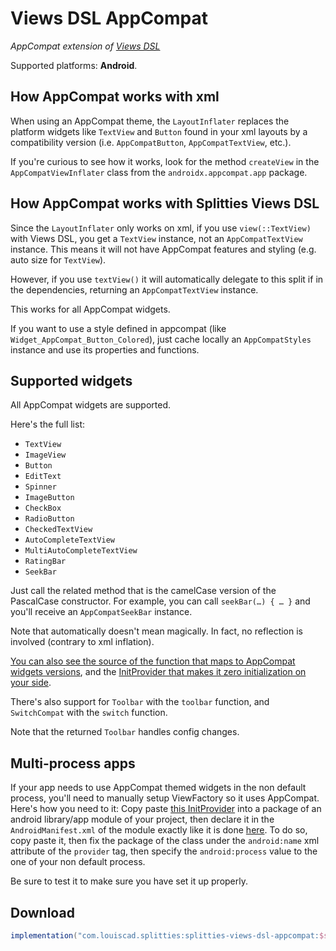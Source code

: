# Views DSL AppCompat

*AppCompat extension of [Views DSL](../views-dsl)*

Supported platforms: **Android**.

## How AppCompat works with xml

When using an AppCompat theme, the `LayoutInflater` replaces the platform
widgets like `TextView` and `Button` found in your xml layouts by a
compatibility version (i.e. `AppCompatButton`, `AppCompatTextView`, etc.).

If you're curious to see how it works, look for the method `createView` in the
`AppCompatViewInflater` class from the `androidx.appcompat.app` package.

## How AppCompat works with Splitties Views DSL

Since the `LayoutInflater` only works on xml, if you use `view(::TextView)` with Views DSL,
you get a `TextView` instance, not an `AppCompatTextView` instance. This means it
will not have AppCompat features and styling (e.g. auto size for `TextView`).

However, if you use `textView()` it will automatically delegate to
this split if in the dependencies, returning an `AppCompatTextView` instance.

This works for all AppCompat widgets.

If you want to use a style defined in appcompat (like `Widget_AppCompat_Button_Colored`),
just cache locally an `AppCompatStyles` instance and use its properties and functions.

## Supported widgets

All AppCompat widgets are supported.

Here's the full list:
* `TextView`
* `ImageView`
* `Button`
* `EditText`
* `Spinner`
* `ImageButton`
* `CheckBox`
* `RadioButton`
* `CheckedTextView`
* `AutoCompleteTextView`
* `MultiAutoCompleteTextView`
* `RatingBar`
* `SeekBar`

Just call the related method that is the camelCase version of the PascalCase constructor.
For example, you can call `seekBar(…) { … }` and you'll receive an `AppCompatSeekBar` instance.

Note that automatically doesn't mean magically. In fact, no reflection is involved (contrary
to xml inflation).

[You can also see the source of the function that maps to AppCompat widgets versions](
src/androidMain/kotlin/splitties/views/dsl/appcompat/experimental/AppCompatViewFactory.kt
), and the [InitProvider that makes it zero initialization on your side](
src/androidMain/kotlin/splitties/views/dsl/appcompat/experimental/AppCompatViewInstantiatorInjecter.kt
).

There's also support for `Toolbar` with the `toolbar` function, and `SwitchCompat` with
the `switch` function.

Note that the returned `Toolbar` handles config changes.

## Multi-process apps

If your app needs to use AppCompat themed widgets in the non default process, you'll need to
manually setup ViewFactory so it uses AppCompat. Here's how you need to it: Copy paste
[this InitProvider](
src/androidMain/kotlin/splitties/views/dsl/appcompat/experimental/AppCompatViewInstantiatorInjecter.kt
) into a package of an android library/app module of your project, then declare it in the
`AndroidManifest.xml` of the module exactly like it is done [here](
src/androidMain/AndroidManifest.xml
). To do so, copy paste it, then fix the package of the class under the `android:name` xml attribute
of the `provider` tag, then specify the `android:process` value to the one of your non default
process.

Be sure to test it to make sure you have set it up properly.

## Download

```groovy
implementation("com.louiscad.splitties:splitties-views-dsl-appcompat:$splitties_version")
```
